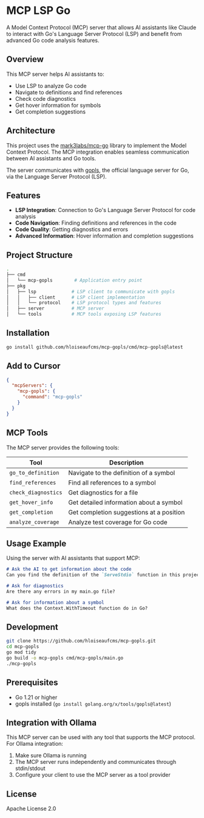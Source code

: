 # MCP LSP Go

A Model Context Protocol (MCP) server that allows AI assistants like Claude to interact with Go's Language Server Protocol (LSP) and benefit from advanced Go code analysis features.

## Overview

This MCP server helps AI assistants to:

- Use LSP to analyze Go code
- Navigate to definitions and find references
- Check code diagnostics
- Get hover information for symbols
- Get completion suggestions

## Architecture

This project uses the [mark3labs/mcp-go](https://github.com/mark3labs/mcp-go) library to implement the Model Context Protocol. The MCP integration enables seamless communication between AI assistants and Go tools.

The server communicates with [gopls](https://github.com/golang/tools/tree/master/gopls), the official language server for Go, via the Language Server Protocol (LSP).

## Features

- **LSP Integration**: Connection to Go's Language Server Protocol for code analysis
- **Code Navigation**: Finding definitions and references in the code
- **Code Quality**: Getting diagnostics and errors
- **Advanced Information**: Hover information and completion suggestions

## Project Structure

```bash
.
├── cmd
│   └── mcp-gopls        # Application entry point
├── pkg
│   ├── lsp             # LSP client to communicate with gopls
│   │   ├── client      # LSP client implementation
│   │   └── protocol    # LSP protocol types and features
│   ├── server          # MCP server
│   └── tools           # MCP tools exposing LSP features
```

## Installation

```bash
go install github.com/hloiseaufcms/mcp-gopls/cmd/mcp-gopls@latest
```

## Add to Cursor

```json
{
  "mcpServers": {
    "mcp-gopls": {
      "command": "mcp-gopls"
    }
  }
} 
```

## MCP Tools

The MCP server provides the following tools:

| Tool | Description |
|-------|-------------|
| `go_to_definition` | Navigate to the definition of a symbol |
| `find_references` | Find all references to a symbol |
| `check_diagnostics` | Get diagnostics for a file |
| `get_hover_info` | Get detailed information about a symbol |
| `get_completion` | Get completion suggestions at a position |
| `analyze_coverage` | Analyze test coverage for Go code |

## Usage Example

Using the server with AI assistants that support MCP:

```Markdown
# Ask the AI to get information about the code
Can you find the definition of the `ServeStdio` function in this project?

# Ask for diagnostics
Are there any errors in my main.go file?

# Ask for information about a symbol
What does the Context.WithTimeout function do in Go?
```

## Development

```bash
git clone https://github.com/hloiseaufcms/mcp-gopls.git
cd mcp-gopls
go mod tidy
go build -o mcp-gopls cmd/mcp-gopls/main.go
./mcp-gopls
```

## Prerequisites

- Go 1.21 or higher
- gopls installed (`go install golang.org/x/tools/gopls@latest`)

## Integration with Ollama

This MCP server can be used with any tool that supports the MCP protocol. For Ollama integration:

1. Make sure Ollama is running
2. The MCP server runs independently and communicates through stdin/stdout
3. Configure your client to use the MCP server as a tool provider

## License

Apache License 2.0